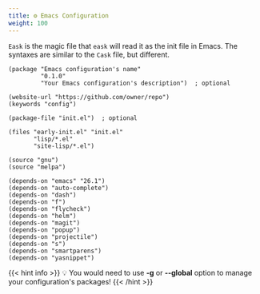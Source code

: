 ```yaml
---
title: ⚙️ Emacs Configuration
weight: 100
---
```


`Eask` is the magic file that `eask` will read it as the init file in Emacs.
The syntaxes are similar to the `Cask` file, but different.

```elisp
(package "Emacs configuration's name"
         "0.1.0"
         "Your Emacs configuration's description")  ; optional

(website-url "https://github.com/owner/repo")
(keywords "config")

(package-file "init.el")  ; optional

(files "early-init.el" "init.el"
       "lisp/*.el"
       "site-lisp/*.el")

(source "gnu")
(source "melpa")

(depends-on "emacs" "26.1")
(depends-on "auto-complete")
(depends-on "dash")
(depends-on "f")
(depends-on "flycheck")
(depends-on "helm")
(depends-on "magit")
(depends-on "popup")
(depends-on "projectile")
(depends-on "s")
(depends-on "smartparens")
(depends-on "yasnippet")
```

{{< hint info >}}
💡 You would need to use **-g** or **--global** option to manage your configuration's packages!
{{< /hint >}}
